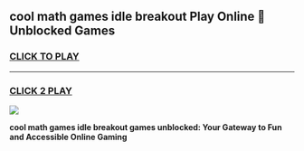 
## cool math games idle breakout Play Online 👋 Unblocked Games
<h3>
<a href="https://news.freeplayer.one?title=cool_math_games_idle_breakout&ref=17CMG">CLICK TO PLAY</a></h3>
<hr>

<h3>
<a href="https://news.freeplayer.one?title=cool_math_games_idle_breakout&ref=17CMG">CLICK 2 PLAY</a>
  
</h3>

<a href="https://news.freeplayer.one?title=cool_math_games_idle_breakout&ref=17CMG/"><img src="https://clearcache.store/games.png"></a>


**cool math games idle breakout games unblocked: Your Gateway to Fun and Accessible Online Gaming**
